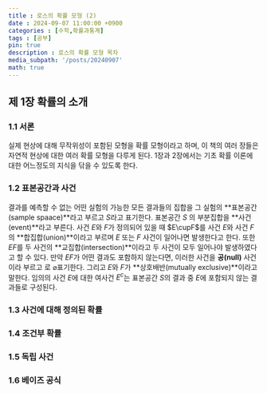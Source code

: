 ```yaml
---
title : 로스의 확률 모형 (2)
date : 2024-09-07 11:00:00 +0900
categories : [수학,확률과통계]
tags : [공부]
pin: true
description : 로스의 확률 모형 목차
media_subpath: '/posts/20240907'
math: true
---
```


## 제 1장 확률의 소개

### 1.1 서론
실제 현상에 대해 무작위성이 포함된 모형을 확률 모형이라고 하며, 이 책의 여러 장들은 자연적 현상에 대한 여러 확률 모형을 다루게 된다.
1장과 2장에서는 기초 확률 이론에 대한 어느정도의 지식을 닦을 수 있도록 한다.

### 1.2 표본공간과 사건
결과를 예측할 수 없는 어떤 실험의 가능한 모든 결과들의 집합을 그 실험의 **표본공간(sample spaace)**라고 부르고 $S$라고 표기한다.
표본공간 $S$ 의 부분집합을 **사건(event)**라고 부른다.
사건 $E$와 $F$가 정의되어 있을 때 $E\cupF$를 사건 $E$와 사건 $F$의 **합집합(union)**이라고 부르며 $E$ 또는 $F$ 사건이 일어나면 발생한다고 한다.
또한 $EF$를 두 사건의 **교집합(intersection)**이라고 두 사건이 모두 일어나야 발생하였다고 할 수 있다.
만약 $EF$가 어떤 결과도 포함하지 않는다면, 이러한 사건을 **공(null)** 사건이라 부르고 로 $\varnothing$표기한다.
그리고 $E$와 $F$가 **상호배반(mutually exclusive)**이라고 말한다.
임의의 사건 $E$에 대한 여사건 $E^c$는 표본공간 $S$의 결과 중 $E$에 포함되지 않는 결과들로 구성된다.

### 1.3 사건에 대해 정의된 확률

### 1.4 조건부 확률

### 1.5 독립 사건

### 1.6 베이즈 공식
